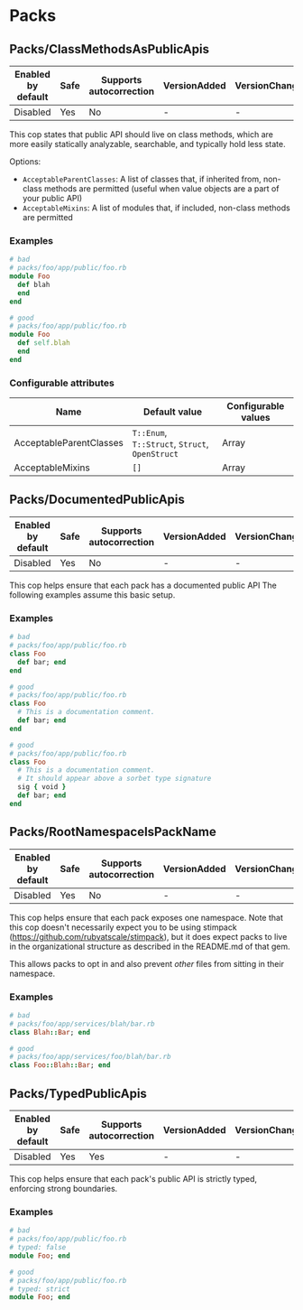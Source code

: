 # Packs

## Packs/ClassMethodsAsPublicApis

Enabled by default | Safe | Supports autocorrection | VersionAdded | VersionChanged
--- | --- | --- | --- | ---
Disabled | Yes | No | - | -

This cop states that public API should live on class methods, which are more easily statically analyzable,
searchable, and typically hold less state.

Options:

* `AcceptableParentClasses`: A list of classes that, if inherited from, non-class methods are permitted (useful when value objects are a part of your public API)
* `AcceptableMixins`: A list of modules that, if included, non-class methods are permitted

### Examples

```ruby
# bad
# packs/foo/app/public/foo.rb
module Foo
  def blah
  end
end

# good
# packs/foo/app/public/foo.rb
module Foo
  def self.blah
  end
end
```

### Configurable attributes

Name | Default value | Configurable values
--- | --- | ---
AcceptableParentClasses | `T::Enum`, `T::Struct`, `Struct`, `OpenStruct` | Array
AcceptableMixins | `[]` | Array

## Packs/DocumentedPublicApis

Enabled by default | Safe | Supports autocorrection | VersionAdded | VersionChanged
--- | --- | --- | --- | ---
Disabled | Yes | No | - | -

This cop helps ensure that each pack has a documented public API
The following examples assume this basic setup.

### Examples

```ruby
# bad
# packs/foo/app/public/foo.rb
class Foo
  def bar; end
end

# good
# packs/foo/app/public/foo.rb
class Foo
  # This is a documentation comment.
  def bar; end
end

# good
# packs/foo/app/public/foo.rb
class Foo
  # This is a documentation comment.
  # It should appear above a sorbet type signature
  sig { void }
  def bar; end
end
```

## Packs/RootNamespaceIsPackName

Enabled by default | Safe | Supports autocorrection | VersionAdded | VersionChanged
--- | --- | --- | --- | ---
Disabled | Yes | No | - | -

This cop helps ensure that each pack exposes one namespace.
Note that this cop doesn't necessarily expect you to be using stimpack (https://github.com/rubyatscale/stimpack),
but it does expect packs to live in the organizational structure as described in the README.md of that gem.

This allows packs to opt in and also prevent *other* files from sitting in their namespace.

### Examples

```ruby
# bad
# packs/foo/app/services/blah/bar.rb
class Blah::Bar; end

# good
# packs/foo/app/services/foo/blah/bar.rb
class Foo::Blah::Bar; end
```

## Packs/TypedPublicApis

Enabled by default | Safe | Supports autocorrection | VersionAdded | VersionChanged
--- | --- | --- | --- | ---
Disabled | Yes | Yes  | - | -

This cop helps ensure that each pack's public API is strictly typed, enforcing strong boundaries.

### Examples

```ruby
# bad
# packs/foo/app/public/foo.rb
# typed: false
module Foo; end

# good
# packs/foo/app/public/foo.rb
# typed: strict
module Foo; end
```
